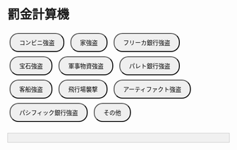 <html lang="ja">
<head>
  <meta charset="UTF-8">
  <title>罰金計算機</title>
  <style>
    body { font-family: Arial, sans-serif; padding: 20px; }
    button { margin: 5px; padding: 10px 20px; border-radius: 20px; }
    .active { background-color: red; color: white; }
    #result { margin-top: 20px; padding: 10px; border: 1px solid #ccc; background-color: #f0f0f0; }
    #options { margin-top: 10px; }
    .item-row { margin-bottom: 5px; }
    .item-row input[type="number"] { width: 60px; margin-left: 10px; }
    fieldset { margin-top: 20px; padding: 10px; border: 1px solid #aaa; }
  </style>
</head>
<body>

<h1>罰金計算機</h1>

<!-- 犯罪選択ボタン -->
<button onclick="selectCrime('コンビニ強盗', this)">コンビニ強盗</button>
<button onclick="selectCrime('家強盗', this)">家強盗</button>
<button onclick="selectCrime('フリーカ銀行強盗', this)">フリーカ銀行強盗</button>
<button onclick="selectCrime('宝石強盗', this)">宝石強盗</button>
<button onclick="selectCrime('軍事物資強盗', this)">軍事物資強盗</button>
<button onclick="selectCrime('パレト銀行強盗', this)">パレト銀行強盗</button>
<button onclick="selectCrime('客船強盗', this)">客船強盗</button>
<button onclick="selectCrime('飛行場襲撃', this)">飛行場襲撃</button>
<button onclick="selectCrime('アーティファクト強盗', this)">アーティファクト強盗</button>
<button onclick="selectCrime('パシフィック銀行強盗', this)">パシフィック銀行強盗</button>
<button onclick="showAllCharges(this)">その他</button>

<div id="options" style="display: none;">
  <!-- 保釈金 -->
  <fieldset>
    <legend>保釈</legend>
    <label><input type="checkbox" id="bailOption"> 保釈金支払い（罰金の2倍を支払う）※軽犯罪のみ適用可</label>
  </fieldset>

  <!-- 軽犯罪 -->
  <fieldset>
    <legend>軽犯罪</legend>
    <label><input type="checkbox" id="gunLaw"> 銃刀法違反（10万・10分）</label><br>
    <label><input type="checkbox" id="theft"> 軽窃盗罪（10万・10分）</label><br>
    <label><input type="checkbox" id="pettyRobberyAttempt"> 軽強盗未遂（15万・なし）</label><br>
    <label><input type="checkbox" id="pettyRobbery"> 軽強盗罪（30万・なし）</label><br>
    <label><input type="checkbox" id="fraud"> 詐欺罪</label><br>

    <div id="fraudCountContainer" class="input-box" style="display: none;">
      詐欺罰金額※5～50万まで:
      <input type="number" id="fraudCount" value="5" min="5" max="50" step="1">
    </div>
    <label><input type="checkbox" id="obstructionOfficialDuties"> 公務執行妨害※逃亡・職務質問放棄含む（10万・10分）</label><br>
    <label><input type="checkbox" id="assault"> 暴行罪（10万・10分）</label><br>
    <label><input type="checkbox" id="noId"> ID・ライセンス不携帯（10万・なし）</label><br>
  </fieldset>

  <!-- 重犯罪 -->
  <fieldset>
    <legend>重犯罪</legend>
    <label><input type="checkbox" id="aggravatedTheft"> 重窃盗罪（50万・30分）</label><br>
    <label><input type="checkbox" id="aggravatedRobberyAttempt"> 準重強盗未遂（50万・なし）</label><br>
    <label><input type="checkbox" id="aggravatedRobbery"> 準重強盗罪（100万・なし）</label><br>
    <label><input type="checkbox" id="armedRobberyAttempt"> 重強盗未遂（100万・なし）</label><br>
    <label><input type="checkbox" id="armedRobbery"> 重強盗罪（200万・なし）</label><br>
    <label><input type="checkbox" id="firstDegreeRobberyAttempt"> 最重強盗未遂（200万・なし）</label><br>
    <label><input type="checkbox" id="firstDegreeRobbery"> 最重強盗罪（400万・なし）</label><br>
    <label><input type="checkbox" id="kidnap"> 誘拐・拉致・監禁罪※人質含む（10万・10分）</label><br>
    <label><input type="checkbox" id="npcMurder"> NPC殺人罪（10万・10分）</label><br>
    <label><input type="checkbox" id="attemptedMurder"> 殺人未遂（30万・20分）</label><br>
    <label><input type="checkbox" id="playerMurder"> プレイヤー殺人（50万・30分）</label><br>
    <label><input type="checkbox" id="prisonEscape"> 脱獄罪（100万・60分）</label><br>
    <label><input type="checkbox" id="aidingEscape"> 逃走補助罪（200万・60分）</label><br>
    <label><input type="checkbox" id="facilityAttack"> 公共施設襲撃罪（800万・60分）</label><br>
    <label><input type="checkbox" id="eventTerrorism"> イベントテロ罪（1億・60分）</label><br>
    <label><input type="checkbox" id="sexualHarassment"> セクハラ罪※セクハラされた場合チケット発行→クリップ提出→対応（1000万・60分）</label><br>
    <label><input type="checkbox" id="bribery"> 収賄罪※公務員のみ適応（3億・60分）</label><br>
    <label><input type="checkbox" id="businessObstruction"> 業務妨害罪※市民からの通報（ボディカメ必須）（500万・60分）</label><br>
    <label><input type="checkbox" id="extortion"> 恐喝※過度な暴言など受けた場合（ボディカメ必須）（1000万・60分）</label><br>
  </fieldset>

  <!-- 薬 -->
  <fieldset>
    <legend>薬</legend>
    <div class="item-row">
      <label><input type="checkbox" id="illegalRawDrug" onchange="toggleInput('rawDrugCount')"> 違法薬物原材料所持（1個 1万・固定20分）※100個まで</label>
      <input type="number" id="rawDrugCount" value="0" min="0" style="display:none;" max="100">
    </div>
    <div class="item-row">
      <label><input type="checkbox" id="illegalDrugUnit" onchange="toggleInput('drugCount')"> 違法薬物所持（1個 2万・固定20分）※100個まで</label>
      <input type="number" id="drugCount" value="0" min="0" style="display:none;" max="100">
    </div>
    <label><input type="checkbox" id="illegalDrugFlat"> 違法薬物所持（20万・20分）</label><br>
  </fieldset>

  <button onclick="calculateFine()">計算する</button>
</div>

<div id="result"></div>

<!-- 以下にJavaScriptが続きます（省略） -->

<script>
let selectedCrime = null;

const crimeMappings = {
  "コンビニ強盗": ["pettyRobbery", "gunLaw","obstructionOfficialDuties","npcMurder"],
  "家強盗": ["pettyRobbery", "obstructionOfficialDuties"],
  "フリーカ銀行強盗": ["aggravatedRobbery", "obstructionOfficialDuties"],
  "宝石強盗": ["aggravatedRobbery", "obstructionOfficialDuties"],
  "軍事物資強盗": ["aggravatedRobbery", "gunLaw","obstructionOfficialDuties","npcMurder"],
  "パレト銀行強盗": ["armedRobbery", "obstructionOfficialDuties"],
  "客船強盗": ["armedRobbery", "gunLaw","obstructionOfficialDuties","npcMurder"],
  "飛行場襲撃": ["firstDegreeRobbery", "gunLaw","npcMurder","obstructionOfficialDuties"],
  "アーティファクト強盗": ["firstDegreeRobbery", "gunLaw","obstructionOfficialDuties","npcMurder"],
  "パシフィック銀行強盗": ["firstDegreeRobbery", "gunLaw","obstructionOfficialDuties"]
};

const fixedTimeByCrime = {
  "コンビニ強盗": 20,
  "家強盗": 20,
  "フリーカ銀行強盗": 30,
  "宝石強盗": 30,
  "軍事物資強盗": 30,
  "パレト銀行強盗": 40,
  "客船強盗": 40,
  "飛行場襲撃": 60,
  "アーティファクト強盗": 60,
  "パシフィック銀行強盗": 60
};

function selectCrime(crime, btn) {
  const optionsDiv = document.getElementById("options");

  if (selectedCrime === crime && optionsDiv.style.display === "block") {
    optionsDiv.style.display = "none";
    document.getElementById("result").innerText = "";
    document.querySelectorAll("button").forEach(b => b.classList.remove("active"));
    selectedCrime = null;
    return;
  }

  selectedCrime = crime;
  document.querySelectorAll("button").forEach(b => b.classList.remove("active"));
  btn.classList.add("active");

  document.getElementById("result").innerText = "";
  optionsDiv.style.display = "block";

  document.querySelectorAll('#options input[type="checkbox"]').forEach(c => c.checked = false);
  document.querySelectorAll('#options input[type="number"]').forEach(i => i.value = 0);

  // 薬物数量入力欄の表示をリセット
document.getElementById("rawDrugCount").style.display = "none";
document.getElementById("drugCount").style.display = "none";
document.getElementById("fraudCountContainer").style.display = "none";

  if (crimeMappings[crime]) {
    crimeMappings[crime].forEach(id => {
      const checkbox = document.getElementById(id);
      if (checkbox) checkbox.checked = true;
    });
  }

  updateBailAvailability();
}

function updateBailAvailability() {
  const bailCheckbox = document.getElementById("bailOption");

  // 「重犯罪」に該当するすべてのチェックボックスID
  const heavyCrimeIds = [
    "aggravatedTheft", "aggravatedRobberyAttempt", "aggravatedRobbery",
    "armedRobberyAttempt", "armedRobbery", "firstDegreeRobberyAttempt", "firstDegreeRobbery",
    "kidnap", "npcMurder", "attemptedMurder", "playerMurder",
    "prisonEscape", "aidingEscape", "facilityAttack", "eventTerrorism",
    "sexualHarassment", "bribery", "businessObstruction", "extortion"
  ];

  // その中のどれかがチェックされているか
  const heavyCrimeChecked = heavyCrimeIds.some(id => {
    const el = document.getElementById(id);
    return el && el.checked;
  });

  if (heavyCrimeChecked) {
    bailCheckbox.checked = false;
    bailCheckbox.disabled = true;
    if (!document.getElementById("bailWarning")) {
      const warning = document.createElement("div");
      warning.id = "bailWarning";
      warning.style.color = "red";
      warning.textContent = "※保釈金は軽犯罪にしか適用できません。";
      bailCheckbox.parentElement.appendChild(warning);
    }
  } else {
    bailCheckbox.disabled = false;
    const warning = document.getElementById("bailWarning");
    if (warning) warning.remove();
  }
}


document.addEventListener("DOMContentLoaded", function () {
  // 薬物用（0～100）
  ["rawDrugCount", "drugCount"].forEach(id => {
    const input = document.getElementById(id);
    input.setAttribute("min", 0);
    input.setAttribute("max", 100);
    input.addEventListener("input", () => {
      if (input.value < 0) input.value = 0;
      if (input.value > 100) input.value = 100;
    });
  });

  // 詐欺罪用（5～50）
  const fraudInput = document.getElementById("fraudCount");
  fraudInput.setAttribute("min", 5);
  fraudInput.setAttribute("max", 50);
  fraudInput.addEventListener("input", () => {
    const val = parseInt(fraudInput.value) || 5;
    if (val < 5) fraudInput.value = 5;
    if (val > 50) fraudInput.value = 50;
  });

  // 薬物チェック時の数値初期化
  document.getElementById("illegalRawDrug").addEventListener("change", function () {
    if (!this.checked) document.getElementById("rawDrugCount").value = 0;
  });
  document.getElementById("illegalDrugUnit").addEventListener("change", function () {
    if (!this.checked) document.getElementById("drugCount").value = 0;
  });
});

function showAllCharges(button) {
  const optionsDiv = document.getElementById("options");

  if (selectedCrime === "その他" && optionsDiv.style.display === "block") {
    optionsDiv.style.display = "none";
    document.getElementById("result").innerText = "";
    button.classList.remove("active");
    selectedCrime = null;
    return;
  }

  selectedCrime = "その他";
  document.querySelectorAll("button").forEach(btn => btn.classList.remove("active"));
  button.classList.add("active");

  // チェックリセット
  document.querySelectorAll('#options input[type="checkbox"]').forEach(c => c.checked = false);
  document.querySelectorAll('#options input[type="number"]').forEach(i => i.value = 0);

  // 数量入力欄の表示もリセット
  document.getElementById("rawDrugCount").style.display = "none";
  document.getElementById("drugCount").style.display = "none";
  document.getElementById("fraudCountContainer").style.display = "none";

  optionsDiv.style.display = "block";
  updateBailAvailability();
}

document.getElementById("fraud").addEventListener("change", function () {
  const container = document.getElementById("fraudCountContainer");
  const input = document.getElementById("fraudCount");

  if (this.checked) {
    container.style.display = "block";
    input.value = 5; // ✅ チェックを入れたときに5にリセット
  } else {
    container.style.display = "none";
    input.value = 5; // ✅ チェックを外したときにも5にリセット（既存仕様）
  }
});

function toggleInput(id) {
  const input = document.getElementById(id);
  input.style.display = input.style.display === "none" ? "inline-block" : "none";
}

function calculateFine() {
  let fine = 0;
  let time = 0;
  const selectedCharges = [];

    updateBailAvailability();  // ← 計算前に保釈可否を再チェック

  const isManual = selectedCrime === "その他";

  if (!isManual && fixedTimeByCrime[selectedCrime]) {
    time = fixedTimeByCrime[selectedCrime];
  }

  // 軽犯罪
  if (document.getElementById("gunLaw").checked) {
    fine += 100000;
    if ( isManual ) time += 10;
    selectedCharges.push("銃刀法違反");
  }
  if (document.getElementById("theft").checked) {
    fine += 100000;
    if ( isManual ) time += 10;
    selectedCharges.push("軽窃盗罪");
  }
  if (document.getElementById("pettyRobberyAttempt").checked) {
    fine += 150000;
    selectedCharges.push("軽強盗未遂");
  }
    if (document.getElementById("pettyRobbery").checked) {
    fine += 300000;
    selectedCharges.push("軽強盗罪");
  }
  if (document.getElementById("fraud").checked) {
    const amount = parseInt(document.getElementById("fraudCount").value) || 5;
    fine += amount * 10000;
    selectedCharges.push(`詐欺罪（${amount}万）`);
  }
  if (document.getElementById("obstructionOfficialDuties").checked) {
    fine += 100000;
    if (isManual) time += 10;
    selectedCharges.push("公務執行妨害");
  }
  if (document.getElementById("assault").checked) {
    fine += 100000;
    if (isManual) time += 10;
    selectedCharges.push("暴行罪");
  }
  if (document.getElementById("noId").checked) {
    fine += 100000;
    selectedCharges.push("ID・ライセンス不携帯");
  }

  // 重犯罪
  const heavyCrimes = [
    { id: "aggravatedTheft", fine: 500000, time: 30, label: "重窃盗罪" },
    { id: "aggravatedRobberyAttempt", fine: 500000, time: 0, label: "準重強盗未遂" },
    { id: "aggravatedRobbery", fine: 1000000, time: 0, label: "準重強盗罪" },
    { id: "armedRobberyAttempt", fine: 1000000, time: 0, label: "重強盗未遂" },
    { id: "armedRobbery", fine: 2000000, time: 0, label: "重強盗罪" },
    { id: "firstDegreeRobberyAttempt", fine: 2000000, time: 0, label: "最重強盗未遂" },
    { id: "firstDegreeRobbery", fine: 4000000, time: 0, label: "最重強盗罪" },
    { id: "kidnap", fine: 100000, time: 10, label: "誘拐・拉致・監禁罪" },
    { id: "npcMurder", fine: 100000, time: 10, label: "NPC殺人罪" },
    { id: "attemptedMurder", fine: 300000, time: 20, label: "殺人未遂" },
    { id: "playerMurder", fine: 500000, time: 30, label: "プレイヤー殺人" },
    { id: "prisonEscape", fine: 1000000, time: 60, label: "脱獄罪" },
    { id: "aidingEscape", fine: 2000000, time: 60, label: "逃走補助罪" },
    { id: "facilityAttack", fine: 8000000, time: 60, label: "公共施設襲撃罪" },
    { id: "eventTerrorism", fine: 100000000, time: 60, label: "イベントテロ罪" },
    { id: "sexualHarassment", fine: 10000000, time: 60, label: "セクハラ罪" },
    { id: "bribery", fine: 300000000, time: 60, label: "収賄罪" },
    { id: "businessObstruction", fine: 5000000, time: 60, label: "業務妨害罪" },
    { id: "extortion", fine: 10000000, time: 60, label: "恐喝" },
  ];
  heavyCrimes.forEach(crime => {
    if (document.getElementById(crime.id).checked) {
      fine += crime.fine;
      if (isManual && crime.time > 0) time += crime.time;
      selectedCharges.push(crime.label);
    }
  });

  // 薬物
  if (document.getElementById("illegalRawDrug").checked) {
    const count = parseInt(document.getElementById("rawDrugCount").value) || 0;
    fine += count * 10000;
    if (count > 0) time += 20;
    selectedCharges.push(`違法薬物原材料所持（${count}個）`);
  }
  if (document.getElementById("illegalDrugUnit").checked) {
    const count = parseInt(document.getElementById("drugCount").value) || 0;
    fine += count * 20000;
    if (count > 0) time += 20;
    selectedCharges.push(`違法薬物所持（${count}個）`);
  }
  if (document.getElementById("illegalDrugFlat").checked) {
    fine += 200000;
    time += 20;
    selectedCharges.push("違法薬物所持（定額）");
  }

  // 保釈金オプション
  const bail = document.getElementById("bailOption");
  if (bail.checked) {
    fine *= 2;
    selectedCharges.push("※保釈金適用中（罰金2倍）");
  }

  // 結果表示
  document.getElementById("result").innerHTML =
    `<strong>合計罰金:</strong> ${fine.toLocaleString()} 円<br>` +
    `<strong>合計刑期:</strong> ${time} 分<br>` +
    `<strong>選択された罪状:</strong><br>` +
    selectedCharges.map(c => `・${c}`).join("<br>");
}



</script>
